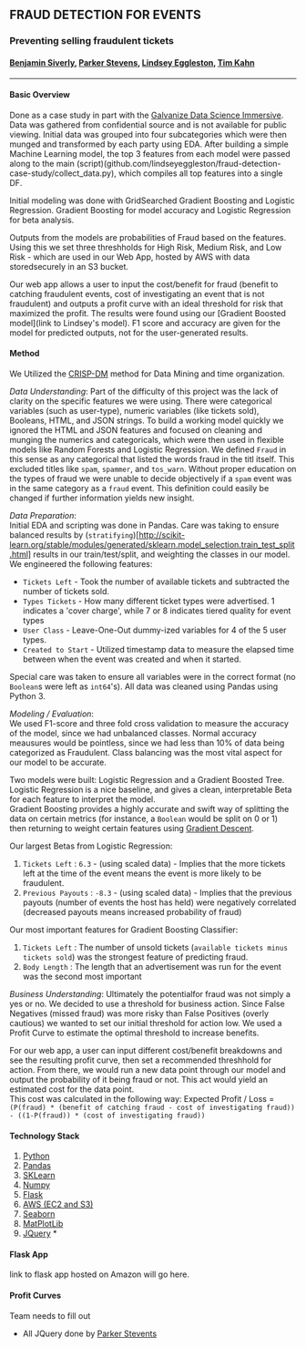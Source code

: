## FRAUD DETECTION FOR EVENTS
### Preventing selling fraudulent tickets
#### [Benjamin Siverly](github.com/be-ns), [Parker Stevens](github.com/pstevens33), [Lindsey Eggleston](github.com/lindseyeggleston), [Tim Kahn](github.com/timkahn)
-------
#### __Basic Overview__  
Done as a case study in part with the [Galvanize Data Science Immersive](https://www.galvanize.com/denver-platte/data-science).
Data was gathered from confidential source and is not available for public viewing. 
Initial data was grouped into four subcategories which were then munged and transformed by each party using EDA. After building a simple Machine Learning model, the top 3 features from each model were passed along to the main (script)(github.com/lindseyeggleston/fraud-detection-case-study/collect_data.py), which compiles all top features into a single DF.

Initial modeling was done with GridSearched Gradient Boosting and Logistic Regression. Gradient Boosting for model accuracy and Logistic Regression for beta analysis.

Outputs from the models are probabilities of Fraud based on the features. Using this we set three threshholds for High Risk, Medium Risk, and Low Risk - which are used in our Web App, hosted by AWS with data storedsecurely in an S3 bucket. 

Our web app allows a user to input the cost/benefit for fraud (benefit to catching fraudulent events, cost of investigating an event that is not fraudulent) and outputs a profit curve with an ideal threshold for risk that maximized the profit.
The results were found using our [Gradient Boosted model](link to Lindsey's model). F1 score and accuracy are given for the model for predicted outputs, not for the user-generated results. 

#### __Method__
We Utilized the [CRISP-DM](https://en.wikipedia.org/wiki/Cross_Industry_Standard_Process_for_Data_Mining) method for Data Mining and time organization.  

_Data Understanding_:
Part of the difficulty of this project was the lack of clarity on the specific features we were using. There were categorical variables (such as user-type), numeric variables (like tickets sold), Booleans, HTML, and JSON strings. To build a working model quickly we ignored the HTML and JSON features and focused on cleaning and munging the numerics and categoricals, which were then used in flexible models like Random Forests and Logistic Regression. 
We defined `Fraud` in this sense as any categorical that listed the words fraud in the titl itself. This excluded titles like `spam`, `spammer`, and `tos_warn`. Without proper education on the types of fraud we were unable to decide objectively if a `spam` event was in the same category as a `fraud` event. This definition could easily be changed if further information yields new insight. 

_Data Preparation_:  
Initial EDA and scripting was done in Pandas. Care was taking to ensure balanced results by (`stratifying`)[http://scikit-learn.org/stable/modules/generated/sklearn.model_selection.train_test_split.html] results in our train/test/split, and weighting the classes in our model.  
We engineered the following features:
* `Tickets Left` - Took the number of available tickets and subtracted the number of tickets sold.
* `Types Tickets` - How many different ticket types were advertised. 1 indicates a 'cover charge', while 7 or 8 indicates tiered quality for event types
* `User Class` - Leave-One-Out dummy-ized variables for 4 of the 5 user types.
* `Created to Start` - Utilized timestamp data to measure the elapsed time between when the event was created and when it started.

Special care was taken to ensure all variables were in the correct format (no `Boolean`s were left as `int64`'s). All data was cleaned using Pandas using Python 3.

_Modeling / Evaluation_:  
We used F1-score and three fold cross validation to measure the accuracy of the model, since we had unbalanced classes. Normal accuracy meausures would be pointless, since we had less than 10% of data being categorized as Fraudulent. Class balancing was the most vital aspect for our model to be accurate. 

Two models were built: Logistic Regression and a Gradient Boosted Tree.  
Logistic Regression is a nice baseline, and gives a clean, interpretable Beta for each feature to interpret the model.  
Gradient Boosting provides a highly accurate and swift way of splitting the data on certain metrics (for instance, a `Boolean` would be split on 0 or 1) then returning to weight certain features using [Gradient Descent](https://www.google.com/url?sa=t&rct=j&q=&esrc=s&source=web&cd=3&cad=rja&uact=8&ved=0ahUKEwi5y9WlqJvUAhWmslQKHTIUDMwQFggwMAI&url=https%3A%2F%2Fen.wikipedia.org%2Fwiki%2FGradient_descent&usg=AFQjCNEB7szBsRwTf-gol1jdLEMPb9r-UA&sig2=jCVOR1slNfzk6rMSgOqYaQ).


Our largest Betas from Logistic Regression:
1. `Tickets Left` : `6.3` - (using scaled data) - Implies that the more tickets left at the time of the event means the event is more likely to be fraudulent. 
2. `Previous Payouts` : `-8.3` - (using scaled data) - Implies that the previous payouts (number of events the host has held) were negatively correlated (decreased payouts means increased probability of fraud)

Our most important features for Gradient Boosting Classifier:
1. `Tickets Left` : The number of unsold tickets (`available tickets minus tickets sold`) was the strongest feature of predicting fraud.
2. `Body Length` : The length that an advertisement was run for the event was the second most important 

_Business Understanding_:
Ultimately the potentialfor fraud was not simply a yes or no. We decided to use a threshold for business action. Since False Negatives (missed fraud) was more risky than False Positives (overly cautious) we wanted to set our initial threshold for action low. We used a Profit Curve to estimate the optimal threshold to increase benefits.  

For our web app, a user can input different cost/benefit breakdowns and see the resulting profit curve, then set a recommended threshhold for action. From there, we would run a new data point through our model and output the probability of it being fraud or not. This act would yield an estimated cost for the data point.  
This cost was calculated in the following way:
Expected Profit / Loss = `(P(fraud) * (benefit of catching fraud - cost of investigating fraud)) - ((1-P(fraud)) * (cost of investigating fraud))`


#### __Technology Stack__
1. [Python](https://www.python.org/)
2. [Pandas](http://pandas.pydata.org/pandas-docs/stable/)
3. [SKLearn](http://scikit-learn.org/stable/)
4. [Numpy](https://docs.scipy.org/doc/numpy/reference/)
5. [Flask](http://flask.pocoo.org/docs/0.12/)
6. [AWS (EC2 and S3)](https://aws.amazon.com/)
7. [Seaborn](https://seaborn.pydata.org)
8. [MatPlotLib](matplotlib.org)
9. [JQuery](https://jquery.com/) * 

#### __Flask App__
link to flask app hosted on Amazon will go here. 

#### __Profit Curves__
Team needs to fill out 






* All JQuery done by [Parker Stevents](github.com/pstevens33)
